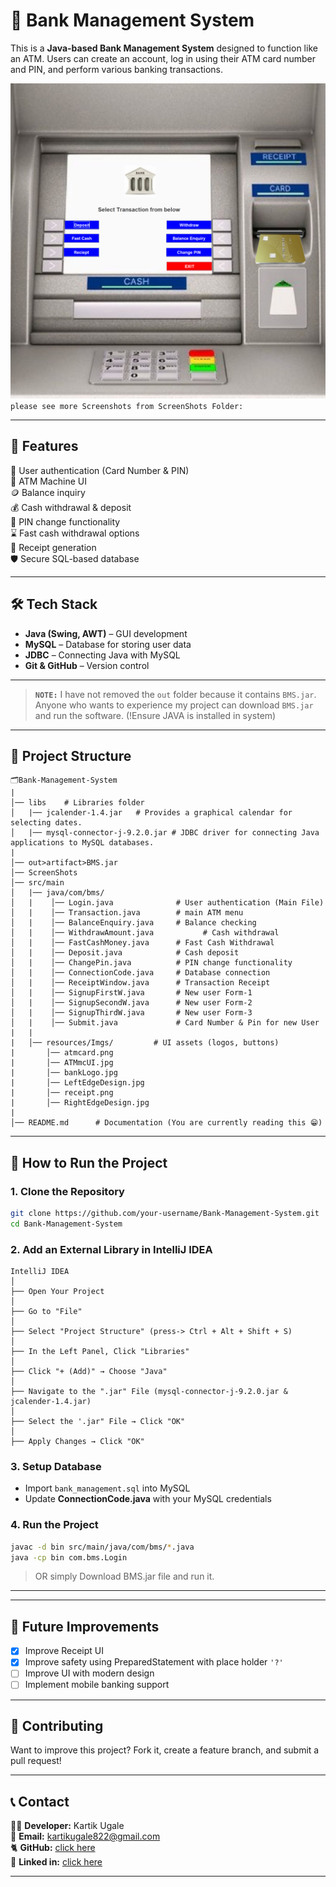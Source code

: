 # **🏦 Bank Management System**  

This is a **Java-based Bank Management System** designed to function like an ATM. Users can create an account, log in using their ATM card number and PIN, and perform various banking transactions.

![ScreenShot](ScreenShots/Screenshot%202025-03-03%20163608.png) 
`please see more Screenshots from ScreenShots Folder:`

---

## 📌 **Features**
🔑 User authentication (Card Number & PIN)      
🏧 ATM Machine UI      
🪙 Balance inquiry  
💰 Cash withdrawal & deposit  
🔏 PIN change functionality  
⌛ Fast cash withdrawal options  
📃 Receipt generation    
🛡️ Secure SQL-based database

---

## 🛠️ **Tech Stack**
- **Java (Swing, AWT)** – GUI development  
- **MySQL** – Database for storing user data  
- **JDBC** – Connecting Java with MySQL  
- **Git & GitHub** – Version control  

---
> **`NOTE:`** I have not removed the `out` folder because it contains `BMS.jar`. Anyone who wants to experience my project can download `BMS.jar` and run the software. (!Ensure JAVA is installed in system)

---

## 📂 **Project Structure**
```
🗂️Bank-Management-System        
|
│── libs    # Libraries folder
│   |── jcalender-1.4.jar   # Provides a graphical calendar for selecting dates.
│   |── mysql-connector-j-9.2.0.jar # JDBC driver for connecting Java applications to MySQL databases.
|
│── out>artifact>BMS.jar
│── ScreenShots
│── src/main
│   |── java/com/bms/
│   |    │── Login.java              # User authentication (Main File)
│   |    │── Transaction.java        # main ATM menu
│   |    │── BalanceEnquiry.java     # Balance checking
│   |    │── WithdrawAmount.java           # Cash withdrawal
│   |    │── FastCashMoney.java      # Fast Cash Withdrawal
│   |    │── Deposit.java            # Cash deposit
│   |    │── ChangePin.java          # PIN change functionality
│   |    │── ConnectionCode.java     # Database connection
│   |    │── ReceiptWindow.java      # Transaction Receipt
│   |    │── SignupFirstW.java       # New user Form-1
│   |    │── SignupSecondW.java      # New user Form-2
│   |    │── SignupThirdW.java       # New user Form-3
│   |    │── Submit.java             # Card Number & Pin for new User
|   |
|   │── resources/Imgs/         # UI assets (logos, buttons)
|       │── atmcard.png
|       │── ATMmcUI.jpg
|       │── bankLogo.jpg
|       │── LeftEdgeDesign.jpg
|       │── receipt.png
|       │── RightEdgeDesign.jpg
|
│── README.md      # Documentation (You are currently reading this 😁)
```

---

## 🍵 **How to Run the Project**
### **1️. Clone the Repository**
```sh
git clone https://github.com/your-username/Bank-Management-System.git
cd Bank-Management-System
```

### **2. Add an External Library in IntelliJ IDEA**
```
IntelliJ IDEA  
│  
├── Open Your Project  
│  
├── Go to "File"  
│  
├── Select "Project Structure" (press-> Ctrl + Alt + Shift + S)  
│  
├── In the Left Panel, Click "Libraries" 
│  
├── Click "+ (Add)" → Choose "Java"  
│  
├── Navigate to the ".jar" File (mysql-connector-j-9.2.0.jar & jcalender-1.4.jar)
│  
├── Select the '.jar" File → Click "OK"  
│  
├── Apply Changes → Click "OK"  
```

### **3. Setup Database**
- Import `bank_management.sql` into MySQL  
- Update **ConnectionCode.java** with your MySQL credentials  

### **4. Run the Project**
```sh
javac -d bin src/main/java/com/bms/*.java
java -cp bin com.bms.Login
```
> OR simply Download BMS.jar file and run it.
---
---

## 🎯 **Future Improvements**
- [x] Improve Receipt UI
- [x] Improve safety using PreparedStatement with place holder `'?'`
- [ ] Improve UI with modern design  
- [ ] Implement mobile banking support
---

## 🤝 **Contributing**
Want to improve this project? Fork it, create a feature branch, and submit a pull request!  

---

## 📞 **Contact**
🧑‍💻 **Developer:** Kartik Ugale  
📧 **Email:** kartikugale822@gmail.com  
🐈 **GitHub:** [click here](https://github.com/KartikUgale)  
🔎 **Linked in:** [click here](www.linkedin.com/in/kartik-ugale) 

---
